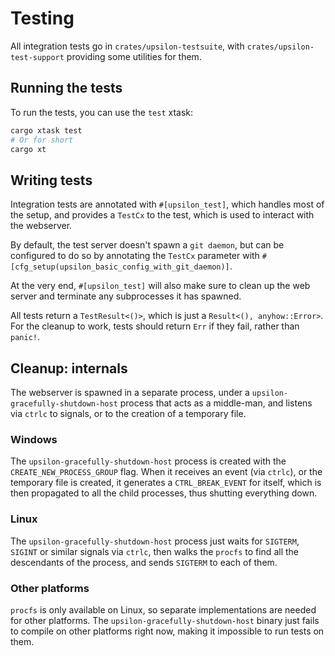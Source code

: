 # Testing

All integration tests go in `crates/upsilon-testsuite`, with
`crates/upsilon-test-support` providing some utilities for them.

## Running the tests

To run the tests, you can use the `test` xtask:

```bash
cargo xtask test
# Or for short
cargo xt
```

## Writing tests

Integration tests are annotated with `#[upsilon_test]`, which handles most of
the setup, and provides a `TestCx` to the test, which is used to interact with
the webserver.

By default, the test server doesn't spawn a `git daemon`, but can be configured
to do so by annotating the `TestCx` parameter
with `#[cfg_setup(upsilon_basic_config_with_git_daemon)]`.

At the very end, `#[upsilon_test]` will also make sure to clean up the web
server and terminate any subprocesses it has spawned.

All tests return a `TestResult<()>`, which is just
a `Result<(), anyhow::Error>`. For the cleanup to work, tests should
return `Err` if they fail, rather than `panic!`.

## Cleanup: internals

The webserver is spawned in a separate process, under a
`upsilon-gracefully-shutdown-host` process that acts as a middle-man, and
listens via `ctrlc` to signals, or to the creation of a temporary file.

### Windows

The `upsilon-gracefully-shutdown-host` process is created with
the `CREATE_NEW_PROCESS_GROUP` flag. When it receives an event
(via `ctrlc`), or the temporary file is created, it generates a
`CTRL_BREAK_EVENT` for itself, which is then propagated to all the child
processes, thus shutting everything down.

### Linux

The `upsilon-gracefully-shutdown-host` process just waits for `SIGTERM`,
`SIGINT` or similar signals via `ctrlc`, then walks the `procfs` to find all the
descendants of the process, and sends `SIGTERM` to each of them.

### Other platforms

`procfs` is only available on Linux, so separate implementations are needed for
other platforms. The `upsilon-gracefully-shutdown-host` binary just fails to
compile on other platforms right now, making it impossible to run tests on them.
